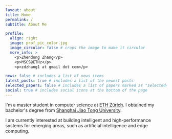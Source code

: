 ```yaml
---
layout: about
title: Home
permalink: /
subtitle: About Me

profile:
  align: right
  image: prof_pic_color.jpg
  image_circular: false # crops the image to make it circular
  more_info: >
    <p>Zhendong Zhang</p>
    <p>MSCS@ETHz</p>
    <p>zdzhang1 at gmail dot com</p>

news: false # includes a list of news items
latest_posts: true # includes a list of the newest posts
selected_papers: false # includes a list of papers marked as "selected={true}"
social: true # includes social icons at the bottom of the page
---
```


I'm a master student in computer science at [ETH Zürich](https://ethz.ch/en.html). I obtained my bachelor's degree from [Shanghai Jiao Tong University](https://en.sjtu.edu.cn/).

I am currently interested at building intelligent and high-performance systems for emerging areas, such as artificial intelligence and edge computing.
